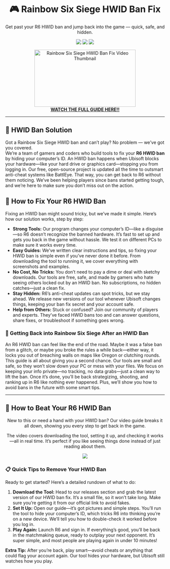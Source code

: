 <h1 align="center">🎮 Rainbow Six Siege HWID Ban Fix</h1>
<p align="center">Get past your R6 HWID ban and jump back into the game — quick, safe, and hidden.</p>

<p align="center">
  <img src="https://img.shields.io/badge/Status-Active-brightgreen?style=flat-square" />
  <img src="https://img.shields.io/badge/Anti%20Cheat%20Bypass-R6-blue?style=flat-square" />
  <img src="https://img.shields.io/badge/Last%20Update-2025-orange?style=flat-square" />
</p>

<p align="center">
  <a href="https://www.youtube.com/watch?v=b8XyEwxpccE" target="_blank">
    <img src="https://i.ytimg.com/vi/b8XyEwxpccE/hqdefault.jpg" alt="Rainbow Six Siege HWID Ban Fix Video Thumbnail" width="320" height="180" />
    <br><strong>WATCH THE FULL GUIDE HERE!!</strong>
  </a>
</p>

<hr />

<h2>👋 HWID Ban Solution</h2>
<p>Got a Rainbow Six Siege HWID ban and can’t play? No problem — we’ve got you covered.<br>
We’re a team of gamers and coders who build tools to fix your <strong>R6 HWID ban</strong> by hiding your computer’s ID. An HWID ban happens when Ubisoft blocks your hardware—like your hard drive or graphics card—stopping you from logging in. Our free, open-source project is updated all the time to outsmart anti-cheat systems like BattlEye. That way, you can get back to R6 without them noticing. We’ve been helping players since bans started getting tough, and we’re here to make sure you don’t miss out on the action.</p>

<h2>🔧 How to Fix Your R6 HWID Ban</h2>
<p>Fixing an HWID ban might sound tricky, but we’ve made it simple. Here’s how our solution works, step by step:</p>
<ul>
  <li><strong>Strong Tools:</strong> Our program changes your computer’s ID—like a disguise—so R6 doesn’t recognize the banned hardware. It’s fast to set up and gets you back in the game without hassle. We test it on different PCs to make sure it works every time.</li>
  <li><strong>Easy Guides:</strong> We’ve written clear instructions and tips, so fixing your HWID ban is simple even if you’ve never done it before. From downloading the tool to running it, we cover everything with screenshots and examples.</li>
  <li><strong>No Cost, No Tricks:</strong> You don’t need to pay a dime or deal with sketchy downloads. Our tools are free, safe, and made by gamers who hate seeing others locked out by an HWID ban. No subscriptions, no hidden catches—just a clean fix.</li>
  <li><strong>Stay Hidden:</strong> R6’s anti-cheat updates can spot tricks, but we stay ahead. We release new versions of our tool whenever Ubisoft changes things, keeping your ban fix secret and your account safe.</li>
  <li><strong>Help from Others:</strong> Stuck or confused? Join our community of players and experts. They’ve faced HWID bans too and can answer questions, share fixes, or troubleshoot if something goes wrong.</li>
</ul>

<h3>🌟 Getting Back into Rainbow Six Siege After an HWID Ban</h3>
<p>An R6 HWID ban can feel like the end of the road. Maybe it was a false ban from a glitch, or maybe you broke the rules a while back—either way, it locks you out of breaching walls on maps like Oregon or clutching rounds. This guide is all about giving you a second chance. Our tools are small and safe, so they won’t slow down your PC or mess with your files. We focus on keeping your info private—no tracking, no data grabs—just a clean way to lift the ban. Once it’s done, you’ll be back strategizing, shooting, and ranking up in R6 like nothing ever happened. Plus, we’ll show you how to avoid bans in the future with some smart tips.</p>

<hr />

<h2>🎥 How to Beat Your R6 HWID Ban</h2>
<p align="center">New to this or need a hand with your HWID ban? Our video guide breaks it all down, showing you every step to get back in the game.</p>
<p align="center">The video covers downloading the tool, setting it up, and checking it works—all in real time. It’s perfect if you like seeing things done instead of just reading about them.</p>
<p align="center">
  <a href="https://www.youtube.com/watch?v=b8XyEwxpccE" target="_blank">
    <img src="https://img.shields.io/badge/Watch%20YouTube%20Guide-Click%20Here-red?style=for-the-badge&logo=youtube" />
  </a>
</p>

<h3>📋 Quick Tips to Remove Your HWID Ban</h3>
<p>Ready to get started? Here’s a detailed rundown of what to do:</p>
<ol>
  <li><strong>Download the Tool:</strong> Head to our releases section and grab the latest version of our HWID ban fix. It’s a small file, so it won’t take long. Make sure you’re getting it from our official link to avoid fakes.</li>
  <li><strong>Set It Up:</strong> Open our guide—it’s got pictures and simple steps. You’ll run the tool to hide your computer’s ID, which tricks R6 into thinking you’re on a new device. We’ll tell you how to double-check it worked before you log in.</li>
  <li><strong>Play Again:</strong> Launch R6 and sign in. If everything’s good, you’ll be back in the matchmaking queue, ready to outplay your next opponent. It’s super simple, and most people are playing again in under 10 minutes!</li>
</ol>
<p><strong>Extra Tip:</strong> After you’re back, play smart—avoid cheats or anything that could flag your account again. Our tool hides your hardware, but Ubisoft still watches how you play.</p>
